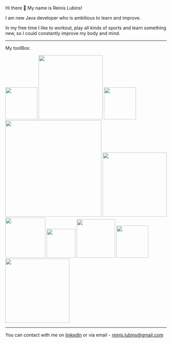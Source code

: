 Hi there 👋 My name is Reinis Lubins!

I am new Java developer who is ambitious to learn and improve.

In my free time I like to workout, play all kinds of sports and learn something new, so
I could constantly improve my body and mind.

-------------------------------------------------------
My toolBox:
<div style="display: inline-block">
<image src="https://user-images.githubusercontent.com/98021097/165129457-fbb59921-d1c0-43a2-85f6-66b4f2c2fe24.png" width="100" heigth="100">
<image src="https://user-images.githubusercontent.com/98021097/165130352-70940ba1-1673-4e60-97ba-a45498dd41fc.png" width="200" heigth="200">
<image src="https://user-images.githubusercontent.com/98021097/165131080-eb841a43-7902-48f9-a454-06c1f13e13c3.png" width="100" heigth="100">
<image src="https://user-images.githubusercontent.com/98021097/165131134-b83b19c4-42f7-4f00-8bf5-07f3b4b87c92.png" width="300" heigth="300">
<image src="https://user-images.githubusercontent.com/98021097/165131291-5f880e93-530c-4849-b0ee-028f5313442f.png" width="200" heigth="200">
<image src="https://user-images.githubusercontent.com/98021097/165131536-874459c2-4bc3-48b3-9f14-65c0c6e92063.png" width="125" heigth="125">
<image src="https://user-images.githubusercontent.com/98021097/165131594-eb5560fc-6c8b-40af-bd80-c10af957ac45.png" width="90" heigth="90">
<image src="https://user-images.githubusercontent.com/98021097/165131737-5f071f06-358c-446a-a543-c294bdd897a9.png" width="120" heigth="120">
<image src="https://user-images.githubusercontent.com/98021097/165131646-836a6bfd-3765-4e0a-87ce-f80247c08330.png" width="100" heigth="100">
<image src="https://user-images.githubusercontent.com/98021097/165131847-71574b23-d4fa-4e1c-af37-87117247d15c.png" width="200" heigth="200">
<div>

-------------------------------------------------------
You can contact with me on <a href="https://www.linkedin.com/in/reinis-lubins/">linkedIn</a> or via email - reinis.lubins@gmail.com






